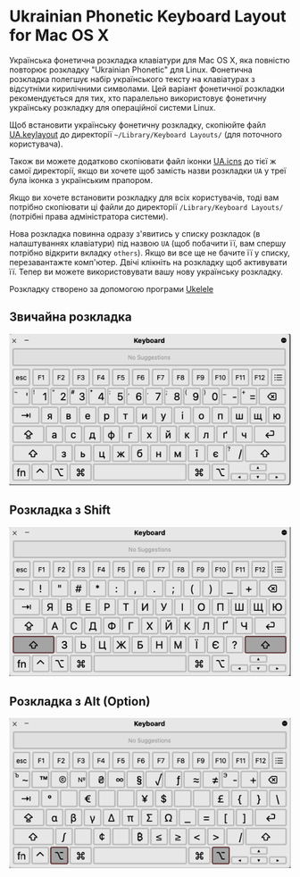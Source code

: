 # Ukrainian Phonetic Keyboard Layout for Mac OS X
Українська фонетична розкладка клавіатури для Mac OS X, яка повністю повторює розкладку "Ukrainian Phonetic" для Linux. Фонетична розкладка полегшує набір українського тексту на клавіатурах з відсутніми кирилічними символами. Цей варіант фонетичної розкладки рекомендується для тих, хто паралельно використовує фонетичну українську розкладку для операційної системи Linux.

Щоб встановити українську фонетичну розкладку, скопіюйте файл [UA.keylayout](https://github.com/nagornyi/ukrainian-phonetic-keyboard-mac/blob/master/UA.keylayout) до директорії `~/Library/Keyboard Layouts/` (для поточного користувача).

Також ви можете додатково скопіювати файл іконки [UA.icns](https://github.com/nagornyi/ukrainian-phonetic-keyboard-mac/blob/master/UA.icns) до тієї ж самої директорії, якщо ви хочете щоб замість назви розкладки `UA` у треї була іконка з українським прапором.

Якщо ви хочете встановити розкладку для всіх користувачів, тоді вам потрібно скопіювати ці файли до директорії `/Library/Keyboard Layouts/` (потрібні права адміністратора системи).

Нова розкладка повинна одразу з'явитись у списку розкладок (в налаштуваннях клавіатури) під назвою `UA` (щоб побачити її, вам спершу потрібно відкрити вкладку `others`). Якщо ви все ще не бачите її у списку, перезавантажте комп'ютер. Двічі клікніть на розкладку щоб активувати її. Тепер ви можете використовувати вашу нову українську розкладку.

Розкладку створено за допомогою програми [Ukelele](http://scripts.sil.org/cms/scripts/page.php?site_id=nrsi&id=ukelele)

## Звичайна розкладка
![](https://github.com/nagornyi/ukrainian-phonetic-keyboard-mac/blob/master/screenshots/ua-layout-normal.png)

## Розкладка з Shift
![](https://github.com/nagornyi/ukrainian-phonetic-keyboard-mac/blob/master/screenshots/ua-layout-shift.png)

## Розкладка з Alt (Option)
![](https://github.com/nagornyi/ukrainian-phonetic-keyboard-mac/blob/master/screenshots/ua-layout-alt.png)
